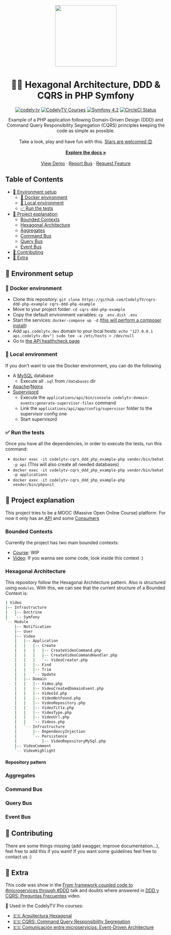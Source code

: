 <!-- LOGO -->
<p align="center">
  <a href="http://codely.tv">
    <img src="http://codely.tv/wp-content/uploads/2016/05/cropped-logo-codelyTV.png" width="192px" height="192px"/>
  </a>
</p>


<!-- TITLE -->
<h1 align="center">
  🐘🎯 Hexagonal Architecture, DDD & CQRS in PHP Symfony
</h1>


<!-- BADGES -->
<p align="center">
    <a href="https://github.com/CodelyTV"><img src="https://img.shields.io/badge/CodelyTV-OS-green.svg?style=flat-square" alt="codely.tv"/></a>
    <a href="http://pro.codely.tv"><img src="https://img.shields.io/badge/CodelyTV-PRO-black.svg?style=flat-square" alt="CodelyTV Courses"/></a>
    <a href="#"><img src="https://img.shields.io/badge/Symfony-4.2-purple.svg?style=flat-square&logo=symfony" alt="Symfony 4.2"/></a>
    <a href="https://circleci.com/gh/CodelyTV/cqrs-ddd-php-example/tree/master"><img src="https://circleci.com/gh/CodelyTV/cqrs-ddd-php-example/tree/master.svg?style=svg&circle-token=ce12d04556fa79b78bb2beefa0356a6f6934b26b" alt="CircleCI Status"/></a>
</p>


<!-- SUMMARY -->
<p align="center">
  Example of a PHP application following Domain-Driven Design (DDD) and
  Command Query Responsibility Segregation (CQRS) principles keeping the code as simple as possible.
  <br />
  <br />
  Take a look, play and have fun with this.
  <a href="https://github.com/CodelyTV/cqrs-ddd-php-example/stargazers">Stars are welcomed 😊</a>
  <br />
  <br />
  <a href="#table-of-contents"><strong>Explore the docs »</strong></a>
  <br />
  <br />
  <a href="https://www.youtube.com/watch?v=1kaP39W80zQ">View Demo</a>
  ·
  <a href="https://github.com/CodelyTV/cqrs-ddd-php-example/issues">Report Bug</a>
  ·
  <a href="https://github.com/CodelyTV/cqrs-ddd-php-example/issues">Request Feature</a>
</p>


<!-- TABLE OF CONTENTS -->
## Table of Contents

* [🚀 Environment setup](#-environment-setup)
  * [🐳 Docker environment](#-docker-environment)
  * [🎰 Local environment](#-local-environment)
  * [✅ Run the tests](#-run-the-tests)
* [🎥 Project explanation](#-project-explanation)
  * [Bounded Contexts](#bounded-contexts)
  * [Hexagonal Architecture](#hexagonal-architecture)
  * [Aggregates](#aggregates)
  * [Command Bus](#command-bus)
  * [Query Bus](#query-bus)
  * [Event Bus](#event-bus)
* [🧐 Contributing](#-contributing)
* [🤩 Extra](#-extra)


<!-- ENVIRONMENT SETUP -->
## 🚀 Environment setup

### 🐳 Docker environment

* Clone this repository: `git clone https://github.com/CodelyTV/cqrs-ddd-php-example cqrs-ddd-php-example`
* Move to your project folder: `cd cqrs-ddd-php-example`
* Copy the default environment variables: `cp .env.dist .env`
* Start the services: `docker-compose up -d` ([this will perform a composer install](Dockerfile#L4))
* Add `api.codelytv.dev` domain to your local hosts: `echo "127.0.0.1 api.codelytv.dev"| sudo tee -a /etc/hosts > /dev/null`
* Go to [the API healthcheck page](http://api.codelytv.dev:8030/status)

### 🎰 Local environment

If you don't want to use the Docker environment, you can do the following

* A [MySQL](https://www.mysql.com/) database
  - Execute all `.sql` from `/databases` dir
* [Apache](https://httpd.apache.org/)/[Nginx](https://nginx.org/en/)
* [Supervisord](http://supervisord.org/)
  - Execute the `applications/api/bin/console codelytv:domain-events:generate-supervisor-files` command
  - Link the `applications/api/app/config/supervisor` folder to the supervisor config one
  - Start supervisord

### ✅ Run the tests

Once you have all the dependencies, in order to execute the tests, run this command:

* `docker exec -it codelytv-cqrs_ddd_php_example-php vendor/bin/behat -p api` (This will also create all needed databases)
* `docker exec -it codelytv-cqrs_ddd_php_example-php vendor/bin/behat -p applications`
* `docker exec -it codelytv-cqrs_ddd_php_example-php vendor/bin/phpunit`


<!-- PROJECT EXPLANATION -->
## 🎥 Project explanation
This project tries to be a MOOC (Massive Open Online Course) platform.
For now it only has an [API](applications/api/src/Controller)
and some [Consumers](applications/api/src/Command)

### Bounded Contexts
Currently the project has two main bounded contexts:
* [Course](src/Context/Course): WIP
* [Video](src/Context/Course): If you wanna see some code, look inside this context :)

### Hexagonal Architecture
This repository follow the Hexagonal Architecture pattern. Also is structured using `modules`.
With this, we can see that the current structure of a Bounded Context is:
```bash
| Video
|-- Infrastructure
|   |-- Doctrine
|   `-- Symfony
`-- Module
    |-- Notification
    |-- User
    |-- Video
    |   |-- Application
    |   |   |-- Create
    |   |   |   |-- CreateVideoCommand.php
    |   |   |   |-- CreateVideoCommandHandler.php
    |   |   |   `-- VideoCreator.php
    |   |   |-- Find
    |   |   |-- Trim
    |   |   `-- Update
    |   |-- Domain
    |   |   |-- Video.php
    |   |   |-- VideoCreatedDomainEvent.php
    |   |   |-- VideoId.php
    |   |   |-- VideoNotFound.php
    |   |   |-- VideoRepository.php
    |   |   |-- VideoTitle.php
    |   |   |-- VideoType.php
    |   |   |-- VideoUrl.php
    |   |   `-- Videos.php
    |   `-- Infrastructure
    |       |-- DependencyInjection
    |       `-- Persistence
    |           |-- VideoRepositoryMySql.php
    |-- VideoComment
    `-- VideoHighlight
```


#### Repository pattern

### Aggregates

### Command Bus

### Query Bus

### Event Bus


<!-- CONTRIBUTING -->
## 🧐 Contributing
There are some things missing (add swagger, improve documentation...), feel free to add this if you want! If you want 
some guidelines feel free to contact us :)


<!-- EXTRA -->
## 🤩 Extra
This code was show in the [From framework coupled code to #microservices through #DDD](http://codely.tv/screencasts/codigo-acoplado-framework-microservicios-ddd) talk and doubts where answered in [DDD y CQRS: Preguntas Frecuentes](http://codely.tv/screencasts/ddd-cqrs-preguntas-frecuentes/) video.

🎥 Used in the CodelyTV Pro courses:
* [🇪🇸 Arquitectura Hexagonal](https://pro.codely.tv/library/arquitectura-hexagonal/66748/about/)
* [🇪🇸 CQRS: Command Query Responsibility Segregation](https://pro.codely.tv/library/cqrs-command-query-responsibility-segregation-3719e4aa/62554/about/)
* [🇪🇸 Comunicación entre microservicios: Event-Driven Architecture](https://pro.codely.tv/library/comunicacion-entre-microservicios-event-driven-architecture/74823/about/)
